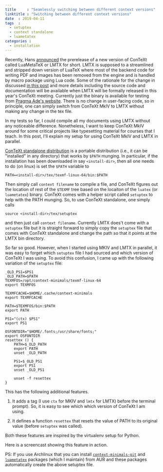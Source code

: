 ```yaml
---
title     : "Seamlessly switching between different context versions"
linktitle : "Switching between different context versions"
date  : 2019-04-11
tags  :
  - setuptex
  - context standalone
  - luametatex
categories :
  - installation
---
```


Recently, Hans
[announced](https://www.mail-archive.com/ntg-context@ntg.nl/msg90783.html) the
prerelease of a new version of ConTeXt called LuaMetaTeX or LMTX for short.
LMTX is supposed to a streamlined and stripped down version of LuaTeX where
most of the backend code for writing PDF and images has been removed from the
engine and is handled by macro package using Lua code. Some of the rationale
for the change in discussed [in this
post](https://www.mail-archive.com/ntg-context@ntg.nl/msg90917.html) and more
details including the source code and documentation will be available when
LMTX will be formally released in this year's ConTeXt meeting. Currently just
the binary is available for testing from [Pragma Ade's
website](http://www.pragma-ade.nl/install.htm). There is no change in
user-facing code, so in principle, one can simply switch from ConTeXt MkIV to
LMTX without making any change in the tex file. 

In my tests so far, I could compile all my documents using LMTX without any
noticeable difference. Nonetheless, I want to keep ConTeXt MkIV around for
some critical projects like typesetting material for courses that I teach.
In this post, I'll explain my setup for using ConTeXt MkIV and LMTX in
parallel.

<!--more-->

[ConTeXt standalone
distribution](https://wiki.contextgarden.net/ConTeXt_Standalone) is a portable
distribution (i.e., it can be "installed" in any directory) that works by
`$PATH` munging. In particular, if the installation has been downloaded in say
`<install-dir>`, then all one needs to do (on linux) is set the `$PATH` variable to

```
PATH=<install-dir>/tex/texmf-linux-64/bin:$PATH
```

Then simply call `context filename` to compile a file, and ConTeXt figures out the
location of rest of the `$TEXMF` tree based on the locaiton of the `luatex`
(or `luametatex`) binary. ConTeXt comes with a helper script called `setuptex`
to help with the PATH munging. So, to use ConTeXt standalone, one simply calls

```
source <install-dir>/tex/setuptex
```

and then just call `context filename`. Currently LMTX does't come with a
`setuptex` file but it is straight forward to simply copy the `setuptex` file
that comes with ConTeXt standalone and change the path so that it points at
the LMTX bin directory. 

So far so good. However, when I started using MKIV and LMTX in parallel, it
was easy to forget which `setuptex` file I had sourced and which version of
ConTeXt I was using. To avoid this confusion, I came up with the following
variation of the `setuptex` file:

```
_OLD_PS1=$PS1
_OLD_PATH=$PATH
TEXMFOS=/opt/context-minimals/texmf-linux-64
export TEXMFOS

TEXMFCACHE=$HOME/.cache/context-minimals
export TEXMFCACHE

PATH=$TEXMFOS/bin:$PATH
export PATH

PS1="(ctx) $PS1"
export PS1

OSFONTDIR="$HOME/.fonts;/usr/share/fonts;" 
export OSFONTDIR
resettex () {
    PATH=$_OLD_PATH
    export PATH
    unset _OLD_PATH
    
    PS1=$_OLD_PS1
    export PS1
    unset _OLD_PS1
    
    unset -f resettex
}
```

This has the following additional features. 

1. It adds a tag (I use `ctx` for MKIV and `lmtx` for LMTX) before the
   terminal prompt). So, it is easy to see which which version of ConTeXt I am
   using.

2. It defines a function `resettex` that resets the value of PATH to its
   original value (before `setuptex` was called). 

Both these features are inspired by the virtualenv setup for Python. 

Here is a screencast showing this feature in action.

<link rel="stylesheet" type="text/css" href="/context-blog/css/asciinema-player.css" />
 

<asciinema-player src="setuptex-ascii.cast" cols=84 rows=42 speed=2.5 poster="npt:0:1" theme="monokai"></asciinema-player>

PS: If you use Archlinux that you can install [`context-minimals-git`][context]
and [`luametatex`][lmtx] packages (which I maintain) from AUR and these
packages automatically create the above setuptex file.

<script src="/context-blog/js/asciinema-player.js"></script>

[lmtx]: https://aur.archlinux.org/packages/luametatex/
[context]: https://aur.archlinux.org/packages/context-minimals-git/

